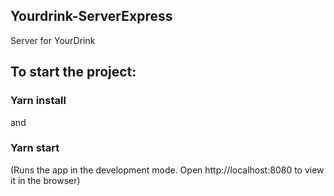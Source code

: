 ## Yourdrink-ServerExpress
Server for YourDrink

## To start the project:

### Yarn install

and

### Yarn start
(Runs the app in the development mode. Open http://localhost:8080 to view it in the browser)
